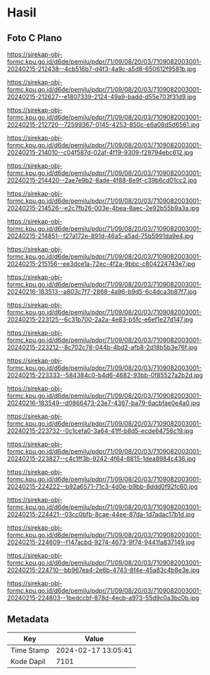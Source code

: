 # Hasil

## Foto C Plano

https://sirekap-obj-formc.kpu.go.id/d6de/pemilu/pdpr/71/09/08/20/03/7109082003001-20240215-212438--4cb516b7-d4f3-4a9c-a5d8-650612f9581b.jpg

https://sirekap-obj-formc.kpu.go.id/d6de/pemilu/pdpr/71/09/08/20/03/7109082003001-20240215-212627--e1807339-2124-49a9-badd-d55e703f31d9.jpg

https://sirekap-obj-formc.kpu.go.id/d6de/pemilu/pdpr/71/09/08/20/03/7109082003001-20240215-212720--72599367-0145-4253-850c-e6a08d5d6561.jpg

https://sirekap-obj-formc.kpu.go.id/d6de/pemilu/pdpr/71/09/08/20/03/7109082003001-20240215-214010--c04f587d-02af-4f19-9309-f29794ebc612.jpg

https://sirekap-obj-formc.kpu.go.id/d6de/pemilu/pdpr/71/09/08/20/03/7109082003001-20240215-214420--2ae7e9b2-8ade-4f88-8e9f-c39b6cd01cc2.jpg

https://sirekap-obj-formc.kpu.go.id/d6de/pemilu/pdpr/71/09/08/20/03/7109082003001-20240215-214526--e2c7fb26-003e-4bea-8aec-2e92b55b9a3a.jpg

https://sirekap-obj-formc.kpu.go.id/d6de/pemilu/pdpr/71/09/08/20/03/7109082003001-20240215-214851--f27a172e-891d-46a5-a5ad-75b5991da9e4.jpg

https://sirekap-obj-formc.kpu.go.id/d6de/pemilu/pdpr/71/09/08/20/03/7109082003001-20240215-215156--ee3dce1a-72ec-4f2a-9bbc-c804224743e7.jpg

https://sirekap-obj-formc.kpu.go.id/d6de/pemilu/pdpr/71/09/08/20/03/7109082003001-20240216-183513--a803c7f7-2868-4a96-b9d5-6c4dca3b87f7.jpg

https://sirekap-obj-formc.kpu.go.id/d6de/pemilu/pdpr/71/09/08/20/03/7109082003001-20240215-223125--6c31b700-2a2a-4e83-b5fc-e6ef1e27d147.jpg

https://sirekap-obj-formc.kpu.go.id/d6de/pemilu/pdpr/71/09/08/20/03/7109082003001-20240215-223212--8c702c78-044b-4bd2-afb8-2d18b5b3e76f.jpg

https://sirekap-obj-formc.kpu.go.id/d6de/pemilu/pdpr/71/09/08/20/03/7109082003001-20240215-223333--584384c0-b4d6-4682-93bb-0f85527a2b2d.jpg

https://sirekap-obj-formc.kpu.go.id/d6de/pemilu/pdpr/71/09/08/20/03/7109082003001-20240216-183549--d0866473-23e7-4367-ba79-6acbfae0e4a0.jpg

https://sirekap-obj-formc.kpu.go.id/d6de/pemilu/pdpr/71/09/08/20/03/7109082003001-20240215-223732--0c1cefa0-3a64-41ff-b8d5-ecde64756c19.jpg

https://sirekap-obj-formc.kpu.go.id/d6de/pemilu/pdpr/71/09/08/20/03/7109082003001-20240215-223827--c4c1ff3b-9242-4f64-8815-1dea8984c436.jpg

https://sirekap-obj-formc.kpu.go.id/d6de/pemilu/pdpr/71/09/08/20/03/7109082003001-20240215-224222--b92a6571-71c3-4d0e-b9bb-8ddd0f92fc60.jpg

https://sirekap-obj-formc.kpu.go.id/d6de/pemilu/pdpr/71/09/08/20/03/7109082003001-20240215-224421--03cc0bfb-8cae-44ee-87da-1d7adac17b1d.jpg

https://sirekap-obj-formc.kpu.go.id/d6de/pemilu/pdpr/71/09/08/20/03/7109082003001-20240215-224609--f147acbd-9274-4673-9f74-9441fa837149.jpg

https://sirekap-obj-formc.kpu.go.id/d6de/pemilu/pdpr/71/09/08/20/03/7109082003001-20240215-224710--bb967ea4-2e6b-4743-8f4e-45a83c4b8e3e.jpg

https://sirekap-obj-formc.kpu.go.id/d6de/pemilu/pdpr/71/09/08/20/03/7109082003001-20240215-224803--1bedccbf-878d-4ecb-a973-55d9c0a3bc0b.jpg


## Metadata

| Key        | Value               |
| ---------- | ------------------- |
| Time Stamp | 2024-02-17 13:05:41 |
| Kode Dapil | 7101                |



